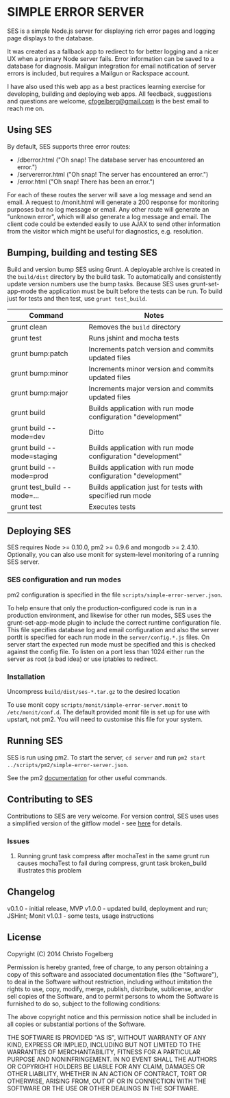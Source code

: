 # SIMPLE ERROR SERVER

SES is a simple Node.js server for displaying rich error pages and logging page displays to the
database.

It was created as a fallback app to redirect to for better logging and a nicer UX when a primary
Node server fails. Error information can be saved to a database for diagnosis. Mailgun integration
for email notification of server errors is included, but requires a Mailgun or Rackspace account.

I have also used this web app as a best practices learning exercise for developing, building and
deploying web apps. All feedback, suggestions and questions are welcome,
[cfogelberg@gmail.com](mailto:cfogelberg@gmail.com) is the best email to reach me on.

## Using SES

By default, SES supports three error routes:

- /dberror.html ("Oh snap! The database server has encountered an error.")
- /servererror.html ("Oh snap! The server has encountered an error.")
- /error.html ("Oh snap! There has been an error.")

For each of these routes the server will save a log message and send an email. A request to
/monit.html will generate a 200 response for monitoring purposes but no log message or email. Any
other route will generate an "unknown error", which will also generate a log message and email. The
client code could be extended easily to use AJAX to send other information from the visitor which
might be useful for diagnostics, e.g. resolution.

## Bumping, building and testing SES

Build and version bump SES using Grunt. A deployable archive is created in the `build/dist`
directory by the build task. To automatically and consistently update version numbers use the bump
tasks. Because SES uses grunt-set-app-mode the application must be built before the tests can be
run. To build just for tests and then test, use `grunt test_build`.

Command                     | Notes
----------------------------|---------------------------------------------------------------------
grunt clean                 | Removes the `build` directory
grunt test                  | Runs jshint and mocha tests
grunt bump:patch            | Increments patch version and commits updated files
grunt bump:minor            | Increments minor version and commits updated files
grunt bump:major            | Increments major version and commits updated files
grunt build                 | Builds application with run mode configuration "development"
grunt build --mode=dev      | Ditto
grunt build --mode=staging  | Builds application with run mode configuration "development"
grunt build --mode=prod     | Builds application with run mode configuration "development"
grunt test_build --mode=... | Builds application just for tests with specified run mode
grunt test                  | Executes tests

## Deploying SES

SES requires Node >= 0.10.0, pm2 >= 0.9.6 and mongodb >= 2.4.10. Optionally, you can also use monit
for system-level monitoring of a running SES server.

### SES configuration and run modes

pm2 configuration is specified in the file `scripts/simple-error-server.json`.

To help ensure that only the production-configured code is run in a production environment, and
likewise for other run modes, SES uses the grunt-set-app-mode plugin to include the correct
runtime configuration file. This file specifies database log and email configuration and also the
server portIt is specified for each run mode in the `server/config.*.js` files. On server start the
expected run mode must be specified and this is checked against the config file. To listen on a port
less than 1024 either run the server as root (a bad idea) or use iptables to redirect.

### Installation

Uncompress `build/dist/ses-*.tar.gz` to the desired location

To use monit  copy `scripts/monit/simple-error-server.monit` to `/etc/monit/conf.d`. The default
provided monit file is set up for use with upstart, not pm2. You will need to customise this file
for your system.

## Running SES

SES is run using pm2. To start the server, `cd server` and run
`pm2 start ../scripts/pm2/simple-error-server.json`.

See the pm2 [documentation](https://github.com/Unitech/pm2#table-of-contents) for other useful
commands.

## Contributing to SES

Contributions to SES are very welcome. For version control, SES uses uses a simplified version of
the gitflow model - see [here](http://nvie.com/posts/a-successful-git-branching-model/) for
details.

### Issues

1. Running grunt task compress after mochaTest in the same grunt run causes mochaTest to fail during
compress, grunt task broken_build illustrates this problem

## Changelog

v0.1.0 - initial release, MVP
v1.0.0 - updated build, deployment and run; JSHint; Monit
v1.0.1 - some tests, usage instructions

## License

Copyright (C) 2014 Christo Fogelberg

Permission is hereby granted, free of charge, to any person obtaining a copy of this software and
associated documentation files (the "Software"), to deal in the Software without restriction,
including without imitation the rights to use, copy, modify, merge, publish, distribute, sublicense,
and/or sell copies of the Software, and to permit persons to whom the Software is furnished to do
so, subject to the following conditions:

The above copyright notice and this permission notice shall be included in all copies or substantial
portions of the Software.

THE SOFTWARE IS PROVIDED "AS IS", WITHOUT WARRANTY OF ANY KIND, EXPRESS OR IMPLIED, INCLUDING BUT
NOT LIMITED TO THE WARRANTIES OF MERCHANTABILITY, FITNESS FOR A PARTICULAR PURPOSE AND
NONINFRINGEMENT. IN NO EVENT SHALL THE AUTHORS OR COPYRIGHT HOLDERS BE LIABLE FOR ANY CLAIM, DAMAGES
OR OTHER LIABILITY, WHETHER IN AN ACTION OF CONTRACT, TORT OR OTHERWISE, ARISING FROM, OUT OF OR IN
CONNECTION WITH THE SOFTWARE OR THE USE OR OTHER DEALINGS IN THE SOFTWARE.
